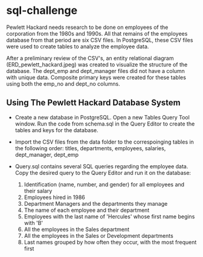 # sql-challenge

Pewlett Hackard needs research to be done on employees of the corporation from the 1980s and 1990s. All that remains of the employees database from that period are six CSV files. In PostgreSQL, these CSV files were used to create tables to analyze the employee data.

After a preliminary review of the CSV's, an entity relational diagram (ERD_pewlett_hackard.jpeg) was created to visualize the structure of the database. The dept_emp and dept_manager files did not have a column with unique data. Composite primary keys were created for these tables using both the emp_no and dept_no columns.

## Using The Pewlett Hackard Database System

* Create a new database in PostgreSQL. Open a new Tables Query Tool window. Run the code from schema.sql in the Query Editor to create the tables and keys for the database.

* Import the CSV files from the data folder to the correspoinging tables in the following order: titles, departments, employees, salaries, dept_manager, dept_emp

* Query.sql contains several SQL queries regarding the employee data. Copy the desired query to the Query Editor and run it on the database:
    1.  Identification (name, number, and gender) for all employees and their salary
    2.  Employees hired in 1986
    3.  Department Managers and the departments they manage
    4.  The name of each employee and their department
    5.  Employees with the last name of 'Hercules' whose first name begins with 'B'
    6.  All the employees in the Sales department
    7.  All the employees in the Sales or Development departments
    8.  Last names grouped by how often they occur, with the most frequent first
